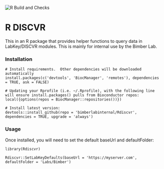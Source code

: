 ![R Build and Checks](https://github.com/BimberLabInternal/rdiscvr/workflows/R%20Build%20and%20Checks/badge.svg)

# R DISCVR
This in an R package that provides helper functions to query data in LabKey/DISCVR modules. This is mainly for internal use by the Bimber Lab.

### <a name="installation">Installation</a>

```{r}
# Install requirements.  Other dependencies will be downloaded automatically
install.packages(c('devtools', 'BiocManager', 'remotes'), dependencies = TRUE, ask = FALSE)

# Updating your Rprofile (i.e. ~/.Rprofile), with the following line will ensure install.packages() pulls from Bioconductor repos:
local({options(repos = BiocManager::repositories())})

# Install latest version:
devtools::install_github(repo = 'bimberlabinternal/Rdiscvr', dependencies = TRUE, upgrade = 'always')
```

### <a name="usage">Usage</a>

Once installed, you will need to set the default baseUrl and defaultFolder:

```{r}
library(Rdiscvr)
    
Rdiscvr::SetLabKeyDefaults(baseUrl = 'https://myserver.com', defaultFolder = 'Labs/Bimber')
```